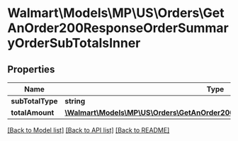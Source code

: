 # Walmart\Models\MP\US\Orders\GetAnOrder200ResponseOrderSummaryOrderSubTotalsInner

## Properties

Name | Type | Description | Notes
------------ | ------------- | ------------- | -------------
**subTotalType** | **string** |  | [optional]
**totalAmount** | [**\Walmart\Models\MP\US\Orders\GetAnOrder200ResponseOrderSummaryTotalAmount**](GetAnOrder200ResponseOrderSummaryTotalAmount.md) |  | [optional]


[[Back to Model list]](./) [[Back to API list]](../../../../../README.md#supported-apis) [[Back to README]](../../../../../README.md)
